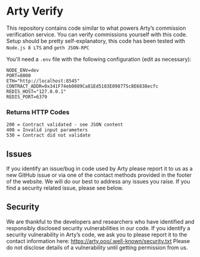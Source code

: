 # Arty Verify

This repository contains code similar to what powers Arty’s commission verification service. You can verify commissions yourself with this code. Setup should be pretty self-explanatory, this code has been tested with `Node.js 8 LTS` and `geth JSON-RPC`

You'll need a `.env` file with the following configuration (edit as necessary):

```
NODE_ENV=dev
PORT=8000
ETH="http://localhost:8545"
CONTRACT_ADDR=0x341F74eb0889Ca81Ed5183E098775c8E6838ecfc
REDIS_HOST="127.0.0.1"
REDIS_PORT=6379
```

### Returns HTTP Codes


```
200 = Contract validated - see JSON content
400 = Invalid input parameters
530 = Contract did not validate
```

## Issues

If you identify an issue/bug in code used by Arty please report it to us as a new GitHub issue or via one of the contact methods provided in the footer of the website. We will do our best to address any issues you raise. If you find a security related issue, please see below.

## Security

We are thankful to the developers and researchers who have identified and responsibly disclosed security vulnerabilities in our code. If you identify a security vulnerability in Arty’s code, we ask you to please report it to the contact information here: https://arty.ooo/.well-known/security.txt Please do not disclose details of a vulnerability until getting permission from us.
